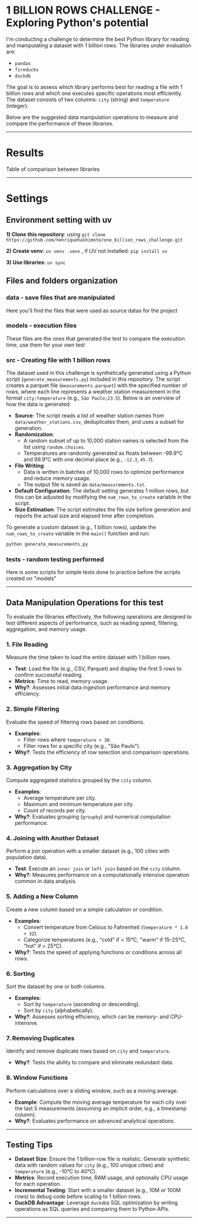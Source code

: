 # 1 BILLION ROWS CHALLENGE - Exploring Python's potential

I'm conducting a challenge to determine the best Python library for reading and manipulating a dataset with 1 billion rows. The libraries under evaluation are:

- `pandas`
- `fireducks`
- `duckdb`

The goal is to assess which library performs best for reading a file with 1 billion rows and which one executes specific operations most efficiently. The dataset consists of two columns: `city` (string) and `temperature` (integer).

Below are the suggested data manipulation operations to measure and compare the performance of these libraries.

---

# Results

Table of comparison between libraries

---

# Settings

## Environment setting with uv 

**1) Clone this repository**: using `git clone https://github.com/henriquehashimoto/one_billion_rows_challenge.git`

**2) Create venv**: `uv venv .venv` , if UV not installed: `pip install uv`

**3) Use libraries**: `uv sync`


## Files and folders organization

### data - save files that are manipulated

Here you'll find the files that were used as source datas for the project

### models - execution files

These files are the ones that generated the test to compare the execution time, use them for your own test


### src - Creating file with 1 billion rows

The dataset used in this challenge is synthetically generated using a Python script (`generate_measurements.py`) included in this repository. The script creates a parquet file (`measurements.parquet`) with the specified number of rows, where each line represents a weather station measurement in the format `city;temperature` (e.g., `São Paulo;23.5`). Below is an overview of how the data is generated:

- **Source**: The script reads a list of weather station names from `data/weather_stations.csv`, deduplicates them, and uses a subset for generation.
- **Randomization**:
  - A random subset of up to 10,000 station names is selected from the list using `random.choices`.
  - Temperatures are randomly generated as floats between -99.9°C and 99.9°C with one decimal place (e.g., `-12.3`, `45.7`).
- **File Writing**:
  - Data is written in batches of 10,000 rows to optimize performance and reduce memory usage.
  - The output file is saved as `data/measurements.txt`.
- **Default Configuration**: The default setting generates 1 million rows, but this can be adjusted by modifying the `num_rows_to_create` variable in the script.
- **Size Estimation**: The script estimates the file size before generation and reports the actual size and elapsed time after completion.

To generate a custom dataset (e.g., 1 billion rows), update the `num_rows_to_create` variable in the `main()` function and run:

```bash
python generate_measurements.py
```

### tests - random testing performed

Here is some scripts for simple tests done to practice before the scripts created on "models"


---

## Data Manipulation Operations for this test

To evaluate the libraries effectively, the following operations are designed to test different aspects of performance, such as reading speed, filtering, aggregation, and memory usage.

### 1. File Reading
Measure the time taken to load the entire dataset with 1 billion rows.
- **Test**: Load the file (e.g., CSV, Parquet) and display the first 5 rows to confirm successful reading.
- **Metrics**: Time to read, memory usage.
- **Why?**: Assesses initial data ingestion performance and memory efficiency.

### 2. Simple Filtering
Evaluate the speed of filtering rows based on conditions.
- **Examples**:
  - Filter rows where `temperature > 30`.
  - Filter rows for a specific city (e.g., "São Paulo").
- **Why?**: Tests the efficiency of row selection and comparison operations.

### 3. Aggregation by City
Compute aggregated statistics grouped by the `city` column.
- **Examples**:
  - Average temperature per city.
  - Maximum and minimum temperature per city.
  - Count of records per city.
- **Why?**: Evaluates grouping (`groupby`) and numerical computation performance.

### 4. Joining with Another Dataset
Perform a join operation with a smaller dataset (e.g., 100 cities with population data).
- **Test**: Execute an `inner join` or `left join` based on the `city` column.
- **Why?**: Measures performance on a computationally intensive operation common in data analysis.

### 5. Adding a New Column
Create a new column based on a simple calculation or condition.
- **Examples**:
  - Convert temperature from Celsius to Fahrenheit (`temperature * 1.8 + 32`).
  - Categorize temperatures (e.g., "cold" if < 15°C, "warm" if 15–25°C, "hot" if > 25°C).
- **Why?**: Tests the speed of applying functions or conditions across all rows.

### 6. Sorting
Sort the dataset by one or both columns.
- **Examples**:
  - Sort by `temperature` (ascending or descending).
  - Sort by `city` (alphabetically).
- **Why?**: Assesses sorting efficiency, which can be memory- and CPU-intensive.

### 7. Removing Duplicates
Identify and remove duplicate rows based on `city` and `temperature`.
- **Why?**: Tests the ability to compare and eliminate redundant data.

### 8. Window Functions
Perform calculations over a sliding window, such as a moving average.
- **Example**: Compute the moving average temperature for each city over the last 5 measurements (assuming an implicit order, e.g., a timestamp column).
- **Why?**: Evaluates performance on advanced analytical operations.

---

## Testing Tips

- **Dataset Size**: Ensure the 1 billion-row file is realistic. Generate synthetic data with random values for `city` (e.g., 100 unique cities) and `temperature` (e.g., -10°C to 40°C).
- **Metrics**: Record execution time, RAM usage, and optionally CPU usage for each operation.
- **Incremental Testing**: Start with a smaller dataset (e.g., 10M or 100M rows) to debug code before scaling to 1 billion rows.
- **DuckDB Advantage**: Leverage `duckdb`s SQL optimization by writing operations as SQL queries and comparing them to Python APIs.

---
